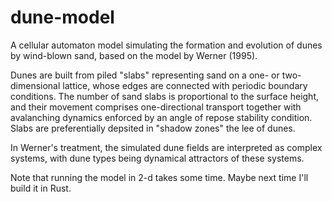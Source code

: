 # dune-model

A cellular automaton model simulating the formation and evolution of dunes by wind-blown sand, based on the model by Werner (1995).

Dunes are built from piled "slabs" representing sand on a one- or two-dimensional lattice, whose edges are connected with periodic boundary conditions. The number of sand slabs is proportional to the surface height, and their movement comprises one-directional transport together with avalanching dynamics enforced by an angle of repose stability condition. Slabs are preferentially depsited in "shadow zones" the lee of dunes.

In Werner's treatment, the simulated dune fields are interpreted as complex systems, with dune types being dynamical attractors of these systems.

Note that running the model in 2-d takes some time. Maybe next time I'll build it in Rust.